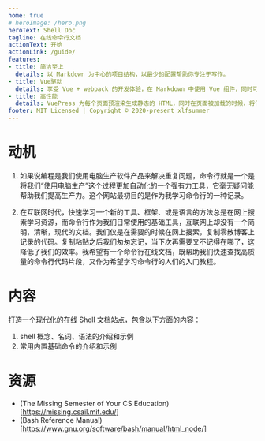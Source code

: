 ```yaml
---
home: true
# heroImage: /hero.png
heroText: Shell Doc
tagline: 在线命令行文档
actionText: 开始
actionLink: /guide/
features:
- title: 简洁至上
  details: 以 Markdown 为中心的项目结构，以最少的配置帮助你专注于写作。
- title: Vue驱动
  details: 享受 Vue + webpack 的开发体验，在 Markdown 中使用 Vue 组件，同时可以使用 Vue 来开发自定义主题。
- title: 高性能
  details: VuePress 为每个页面预渲染生成静态的 HTML，同时在页面被加载的时候，将作为 SPA 运行。
footer: MIT Licensed | Copyright © 2020-present xlfsummer
---
```


# 动机

1. 如果说编程是我们使用电脑生产软件产品来解决重复问题，命令行就是一个是将我们“使用电脑生产”这个过程更加自动化的一个强有力工具，它毫无疑问能帮助我们提高生产力。这个网站最初目的是作为我学习命令行的一种记录。

2. 在互联网时代，快速学习一个新的工具、框架、或是语言的方法总是在网上搜索学习资源，而命令行作为我们日常使用的基础工具，互联网上却没有一个简明，清晰，现代的文档。我们仅是在需要的时候在网上搜索，复制零散博客上记录的代码。复制粘贴之后我们匆匆忘记，当下次再需要又不记得在哪了，这降低了我们的效率。我希望有一个命令行在线文档，既帮助我们快速查找高质量的命令行代码片段，又作为希望学习命令行的人们的入门教程。

# 内容

打造一个现代化的在线 Shell 文档站点，包含以下方面的内容：
1. shell 概念、名词、语法的介绍和示例
2. 常用内置基础命令的介绍和示例

# 资源

- (The Missing Semester of Your CS Education)[https://missing.csail.mit.edu/]
- (Bash Reference Manual)[https://www.gnu.org/software/bash/manual/html_node/]